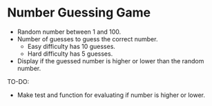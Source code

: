 # Number Guessing Game

- Random number between 1 and 100.
- Number of guesses to guess the correct number.
    - Easy difficulty has 10 guesses.
    - Hard difficulty has 5 guesses.
- Display if the guessed number is higher or lower than the random number.

TO-DO:
- Make test and function for evaluating if number is higher or lower.

